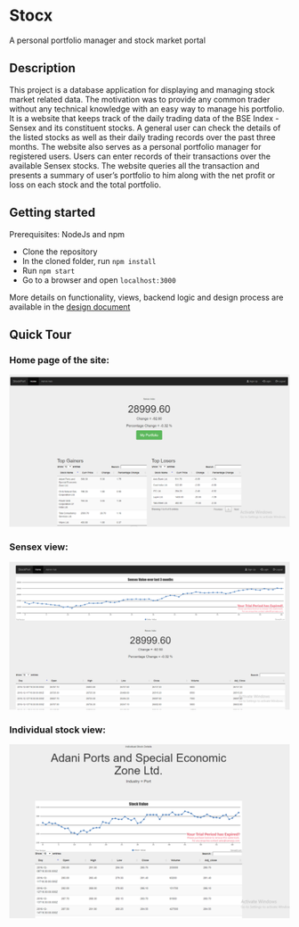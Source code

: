 # Stocx
A personal portfolio manager and stock market portal

## Description

This project is a database application for displaying and managing stock market related data. The motivation
was to provide any common trader without any technical knowledge with an easy way to manage
his portfolio. It is a website that keeps track of the daily trading data of the BSE Index - Sensex and its
constituent stocks. A general user can check the details of the listed stocks as well as their daily trading
records over the past three months.
The website also serves as a personal portfolio manager for registered users. Users can enter records of
their transactions over the available Sensex stocks. The website queries all the transaction and presents a
summary of user’s portfolio to him along with the net profit or loss on each stock and the total portfolio.

## Getting started
Prerequisites: NodeJs and npm
* Clone the repository 
* In the cloned folder, run `npm install`
* Run `npm start`
* Go to a browser and open `localhost:3000`

More details on functionality, views, backend logic and design process are available in the [design document](design_doc.pdf)

## Quick Tour

### Home page of the site:
![](images/home_view.PNG)

### Sensex view:
![](images/sensex_view.PNG)

### Individual stock view:
![](images/individual_stock_view.PNG)